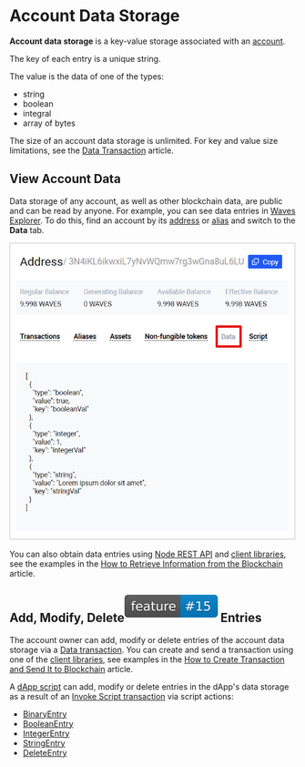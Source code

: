 # Account Data Storage

**Account data storage** is a key-value storage associated with an [account](/en/blockchain/account/).

The key of each entry is a unique string. 

The value is the data of one of the types:

* string
* boolean
* integral
* array of bytes

The size of an account data storage is unlimited. For key and value size limitations, see the [Data Transaction](/en/blockchain/transaction-type/data-transaction) article.

## View Account Data

Data storage of any account, as well as other blockchain data, are public and can be read by anyone. For example, you can see data entries in [Waves Explorer](https://wavesexplorer.com). To do this, find an account by its [address](/en/blockchain/account/address) or [alias](/en/blockchain/account/alias) and switch to the **Data** tab.

![](./_assets/data-storage-explorer.png)

You can also obtain data entries using [Node REST API](/en/waves-node/node-api/) and [client libraries](/en/building-apps/waves-api-and-sdk/client-libraries/), see the examples in the [How to Retrieve Information from the Blockchain](/en/building-apps/how-to/basic/retrieve) article.

## Add, Modify, Delete<sup><img src="./_assets/feature15.svg"></sup> Entries

The account owner can add, modify or delete entries of the account data storage via a [Data transaction](/en/blockchain/transaction-type/data-transaction). You can create and send a transaction using one of the [client libraries](/en/building-apps/waves-api-and-sdk/client-libraries/), see examples in the [How to Create Transaction and Send It to Blockchain](/en/building-apps/how-to/basic/transaction) article.

A [dApp script](/en/blockchain/account/dapp) can add, modify or delete entries in the dApp's data storage as a result of an [Invoke Script transaction](/en/blockchain/transaction-type/invoke-script-transaction) via script actions:
* [BinaryEntry](/en/ride/structures/script-actions/binary-entry)
* [BooleanEntry](/en/ride/structures/script-actions/boolean-entry)
* [IntegerEntry](/en/ride/structures/script-actions/int-entry)
* [StringEntry](/en/ride/structures/script-actions/string-entry)
* [DeleteEntry](/en/ride/structures/script-actions/delete-entry)
